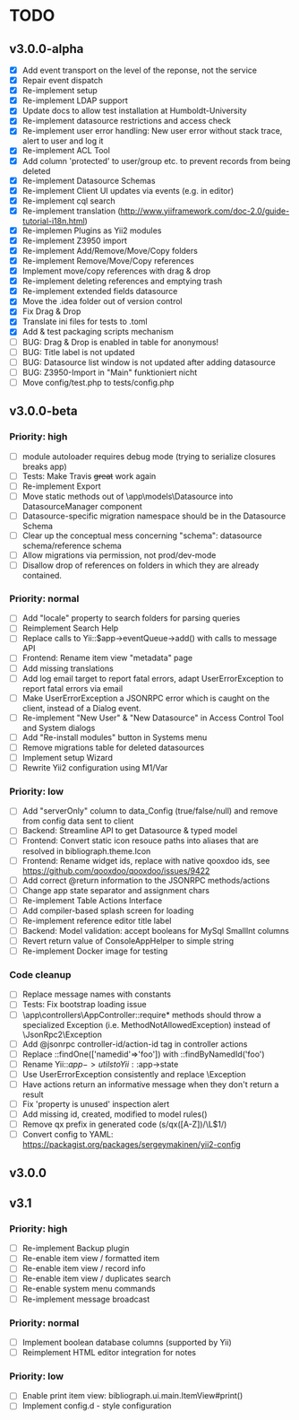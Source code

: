 # TODO

## v3.0.0-alpha
- [x] Add event transport on the level of the reponse, not the service
- [x] Repair event dispatch
- [x] Re-implement setup
- [x] Re-implement LDAP support
- [x] Update docs to allow test installation at Humboldt-University
- [x] Re-implement datasource restrictions and access check
- [x] Re-implement user error handling: New user error without stack trace, alert to user and log it
- [x] Re-implement ACL Tool
- [x] Add column 'protected' to user/group etc. to prevent records from being deleted
- [x] Re-implement Datasource Schemas
- [x] Re-implement Client UI updates via events (e.g. in editor)
- [x] Re-implement cql search
- [x] Re-implement translation (http://www.yiiframework.com/doc-2.0/guide-tutorial-i18n.html)
- [x] Re-implemen Plugins as Yii2 modules
- [x] Re-implement Z3950 import
- [x] Re-implement Add/Remove/Move/Copy folders
- [x] Re-implement Remove/Move/Copy references
- [x] Implement move/copy references with drag & drop
- [x] Re-implement deleting references and emptying trash
- [x] Re-implement extended fields datasource
- [x] Move the .idea folder out of version control
- [x] Fix Drag & Drop
- [x] Translate ini files for tests to .toml
- [x] Add & test packaging scripts mechanism
- [ ] BUG: Drag & Drop is enabled in table for anonymous!
- [ ] BUG: Title label is not updated
- [ ] BUG: Datasource list window is not updated after adding datasource
- [ ] BUG: Z3950-Import in "Main" funktioniert nicht
- [ ] Move config/test.php to tests/config.php 

## v3.0.0-beta 

### Priority: high
- [ ] module autoloader requires debug mode (trying to serialize closures breaks app)
- [ ] Tests: Make Travis ~~great~~ work again
- [ ] Re-implement Export
- [ ] Move static methods out of \app\models\Datasource into DatasourceManager component
- [ ] Datasource-specific migration namespace should be in the Datasource Schema
- [ ] Clear up the conceptual mess concerning "schema": datasource schema/reference schema
- [ ] Allow migrations via permission, not prod/dev-mode
- [ ] Disallow drop of references on folders in which they are already contained. 

### Priority: normal
- [ ] Add "locale" property to search folders for parsing queries
- [ ] Reimplement Search Help
- [ ] Replace calls to Yii::$app->eventQueue->add() with calls to message API
- [ ] Frontend: Rename item view "metadata" page
- [ ] Add missing translations
- [ ] Add log email target to report fatal errors, adapt UserErrorException to report fatal errors via email
- [ ] Make UserErrorException a JSONRPC error which is caught on the client, instead of a Dialog event. 
- [ ] Re-implement "New User" & "New Datasource" in Access Control Tool and System dialogs
- [ ] Add "Re-install modules" button in Systems menu
- [ ] Remove migrations table for deleted datasources
- [ ] Implement setup Wizard
- [ ] Rewrite Yii2 configuration using M1/Var 

### Priority: low
- [ ] Add "serverOnly" column to data_Config (true/false/null) and remove from config data sent to client
- [ ] Backend: Streamline API to get Datasource & typed model
- [ ] Frontend: Convert static icon resouce paths into aliases that are resolved in bibliograph.theme.Icon
- [ ] Frontend: Rename widget ids, replace with native qooxdoo ids, see https://github.com/qooxdoo/qooxdoo/issues/9422
- [ ] Add correct @return information to the JSONRPC methods/actions
- [ ] Change app state separator and assignment chars
- [ ] Re-implement Table Actions Interface
- [ ] Add compiler-based splash screen for loading
- [ ] Re-implement reference editor title label
- [ ] Backend: Model validation: accept booleans for MySql SmallInt columns
- [ ] Revert return value of ConsoleAppHelper to simple string
- [ ] Re-implement Docker image for testing

### Code cleanup
- [ ] Replace message names with constants
- [ ] Tests: Fix bootstrap loading issue
- [ ] \app\controllers\AppController::require* methods should throw a specialized
      Exception (i.e. MethodNotAllowedException) instead of \JsonRpc2\Exception
- [ ] Add @jsonrpc controller-id/action-id tag in controller actions
- [ ] Replace ::findOne(['namedid'=>'foo']) with ::findByNamedId('foo')
- [ ] Rename Yii::$app->utils to Yii::$app->state
- [ ] Use UserErrorException consistently and replace \Exception
- [ ] Have actions return an informative message when they don't return a result
- [ ] Fix 'property is unused' inspection alert
- [ ] Add missing id, created, modified to model rules()
- [ ] Remove qx prefix in generated code (s/qx([A-Z])/\L$1/)
- [ ] Convert config to YAML: https://packagist.org/packages/sergeymakinen/yii2-config

## v3.0.0

## v3.1

### Priority: high
- [ ] Re-implement Backup plugin
- [ ] Re-enable item view / formatted item
- [ ] Re-enable item view / record info
- [ ] Re-enable item view / duplicates search
- [ ] Re-enable system menu commands
- [ ] Re-implement message broadcast

### Priority: normal
- [ ] Implement boolean database columns (supported by Yii)
- [ ] Reimplement HTML editor integration for notes

### Priority: low
- [ ] Enable print item view: bibliograph.ui.main.ItemView#print()
- [ ] Implement config.d - style configuration